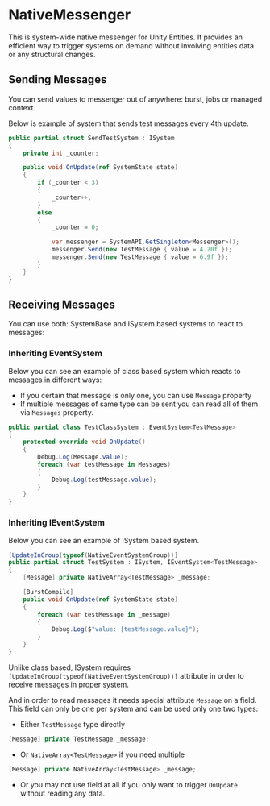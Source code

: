 # NativeMessenger

This is system-wide native messenger for Unity Entities.
It provides an efficient way to trigger systems on demand
without involving entities data or any structural changes.

## Sending Messages

You can send values to messenger out of anywhere:
burst, jobs or managed context.

Below is example of system that sends test messages every 4th update.

```csharp
public partial struct SendTestSystem : ISystem
{
    private int _counter;

    public void OnUpdate(ref SystemState state)
    {
        if (_counter < 3)
        {
            _counter++;
        }
        else
        {
            _counter = 0;

            var messenger = SystemAPI.GetSingleton<Messenger>();
            messenger.Send(new TestMessage { value = 4.20f });
            messenger.Send(new TestMessage { value = 6.9f });
        }
    }
}
```

## Receiving Messages

You can use both: SystemBase and ISystem based systems to react to messages:

### Inheriting EventSystem

Below you can see an example of class based system which reacts to messages
in different ways:

* If you certain that message is only one, you can use `Message` property
* If multiple messages of same type can be sent you can read all of them via
  `Messages` property.

```csharp
public partial class TestClassSystem : EventSystem<TestMessage>
{
    protected override void OnUpdate()
    {
        Debug.Log(Message.value);
        foreach (var testMessage in Messages)
        {
            Debug.Log(testMessage.value);
        }
    }
}
```

### Inheriting IEventSystem

Below you can see an example of ISystem based system.

```csharp
[UpdateInGroup(typeof(NativeEventSystemGroup))]
public partial struct TestSystem : ISystem, IEventSystem<TestMessage>
{
    [Message] private NativeArray<TestMessage> _message;

    [BurstCompile]
    public void OnUpdate(ref SystemState state)
    {
        foreach (var testMessage in _message)
        {
            Debug.Log($"value: {testMessage.value}");
        }
    }
}
```

Unlike class based, ISystem requires `[UpdateInGroup(typeof(NativeEventSystemGroup))]`
attribute in order to receive messages in proper system.

And in order to read messages it needs
special attribute `Message` on a field.
This field can only be one per system and can be used only one two types:

* Either `TestMessage` type directly

```csharp
[Message] private TestMessage _message;
```

* Or `NativeArray<TestMessage>` if you need multiple

```csharp
[Message] private NativeArray<TestMessage> _message;
```

* Or you may not use field at all if you only want to trigger `OnUpdate`
  without reading any data.


